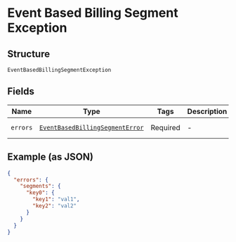 
# Event Based Billing Segment Exception

## Structure

`EventBasedBillingSegmentException`

## Fields

| Name | Type | Tags | Description | Getter | Setter |
|  --- | --- | --- | --- | --- | --- |
| `errors` | [`EventBasedBillingSegmentError`](../../doc/models/event-based-billing-segment-error.md) | Required | - | getErrors(): EventBasedBillingSegmentError | setErrors(EventBasedBillingSegmentError errors): void |

## Example (as JSON)

```json
{
  "errors": {
    "segments": {
      "key0": {
        "key1": "val1",
        "key2": "val2"
      }
    }
  }
}
```


